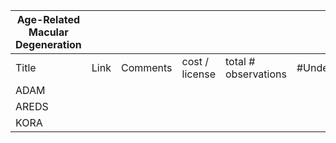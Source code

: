 | Age-Related Macular Degeneration |      |          |                |                      |               |           |              |            |                |                |          |
| -------------------------------- | ---- | -------- | -------------- | -------------------- | ------------- | --------- | ------------ | ---------- | -------------- | -------------- | -------- |
| Title                            | Link | Comments | cost / license | total # observations | #Undetermined | #Low Risk | #Medium Risk | #High Risk | Resolution (w) | Resolution (h) | Encoding |
| ADAM                             |      |          |                |                      |               |           |              |            |                |                |          |
| AREDS                            |      |          |                |                      |               |           |              |            |                |                |          |
| KORA                             |      |          |                |                      |               |           |              |            |                |                |
